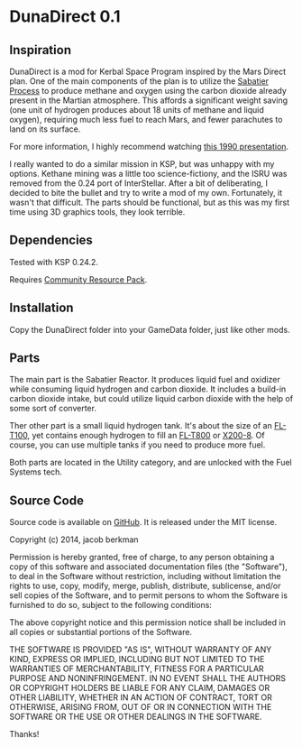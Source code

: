 DunaDirect 0.1
==============

Inspiration
-----------

DunaDirect is a mod for Kerbal Space Program inspired by the Mars Direct plan. One of the main components of the plan is to utilize the [Sabatier Process](http://en.wikipedia.org/wiki/Sabatier_reaction) to produce methane and oxygen using the carbon dioxide already present in the Martian atmosphere. This affords a significant weight saving (one unit of hydrogen produces about 18 units of methane and liquid oxygen), requiring much less fuel to reach Mars, and fewer parachutes to land on its surface.

For more information, I highly recommend watching [this 1990 presentation](http://www.youtube.com/watch?v=vD3U0QcEYXs).

I really wanted to do a similar mission in KSP, but was unhappy with my options. Kethane mining was a little too science-fictiony, and the ISRU was removed from the 0.24 port of InterStellar. After a bit of deliberating, I decided to bite the bullet and try to write a mod of my own. Fortunately, it wasn't that difficult. The parts should be functional, but as this was my first time using 3D graphics tools, they look terrible.

Dependencies
------------

Tested with KSP 0.24.2.

Requires [Community Resource Pack](https://github.com/BobPalmer/CommunityResourcePack/releases).

Installation
------------

Copy the DunaDirect folder into your GameData folder, just like other mods.

Parts
-----

The main part is the Sabatier Reactor.  It produces liquid fuel and oxidizer while consuming liquid hydrogen and carbon dioxide. It includes a build-in carbon dioxide intake, but could utilize liquid carbon dioxide with the help of some sort of converter.

Ther other part is a small liquid hydrogen tank. It's about the size of an [FL-T100](http://wiki.kerbalspaceprogram.com/wiki/FL-T100_Fuel_Tank), yet contains enough hydrogen to fill an [FL-T800](http://wiki.kerbalspaceprogram.com/wiki/FL-T800_Fuel_Tank) or [X200-8](http://wiki.kerbalspaceprogram.com/wiki/Rockomax_X200-8_Fuel_Tank). Of course, you can use multiple tanks if you need to produce more fuel.

Both parts are located in the Utility category, and are unlocked with the Fuel Systems tech.

Source Code
-----------

Source code is available on [GitHub](https://github.com/jberkman/DunaDirect). It is released under the MIT license.

Copyright (c) 2014, jacob berkman

Permission is hereby granted, free of charge, to any person obtaining a copy of this software and associated documentation files (the "Software"), to deal in the Software without restriction, including without limitation the rights to use, copy, modify, merge, publish, distribute, sublicense, and/or sell copies of the Software, and to permit persons to whom the Software is furnished to do so, subject to the following conditions:

The above copyright notice and this permission notice shall be included in all copies or substantial portions of the Software.

THE SOFTWARE IS PROVIDED "AS IS", WITHOUT WARRANTY OF ANY KIND, EXPRESS OR IMPLIED, INCLUDING BUT NOT LIMITED TO THE WARRANTIES OF MERCHANTABILITY, FITNESS FOR A PARTICULAR PURPOSE AND NONINFRINGEMENT. IN NO EVENT SHALL THE AUTHORS OR COPYRIGHT HOLDERS BE LIABLE FOR ANY CLAIM, DAMAGES OR OTHER LIABILITY, WHETHER IN AN ACTION OF CONTRACT, TORT OR OTHERWISE, ARISING FROM, OUT OF OR IN CONNECTION WITH THE SOFTWARE OR THE USE OR OTHER DEALINGS IN THE SOFTWARE.

Thanks!
